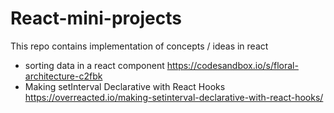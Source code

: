 # React-mini-projects
This repo contains implementation of concepts / ideas in react

* sorting data in a react component https://codesandbox.io/s/floral-architecture-c2fbk
* Making setInterval Declarative with React Hooks https://overreacted.io/making-setinterval-declarative-with-react-hooks/

